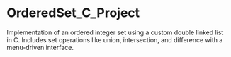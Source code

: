 # OrderedSet_C_Project
Implementation of an ordered integer set using a custom double linked list in C. Includes set operations like union, intersection, and difference with a menu-driven interface.
